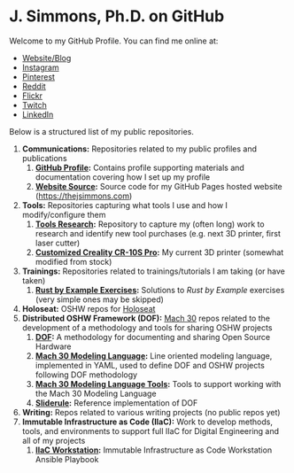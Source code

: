 # J. Simmons, Ph.D. on GitHub

Welcome to my GitHub Profile.  You can find me online at:

* [Website/Blog](https://thejsimmons.com)
* [Instagram](https://www.instagram.com/jedibfa/)
* [Pinterest](https://www.pinterest.com/jedibfa)
* [Reddit](https://www.reddit.com/user/jedibfa/)
* [Flickr](https://www.flickr.com/photos/jedibfa/)
* [Twitch](https://twitch.tv/jedibfa)
* [LinkedIn](https://www.linkedin.com/in/the-j-simmons/)

Below is a structured list of my public repositories.

1. **Communications:** Repositories related to my public profiles and publications
	1. **[GitHub Profile](https://github.com/j-simmons-phd/j-simmons-phd):** Contains profile supporting materials and documentation covering how I set up my profile
	1. **[Website Source](https://github.com/j-simmons-phd/j-simmons-phd.github.io):** Source code for my GitHub Pages hosted website (https://thejsimmons.com)
1. **Tools:** Repositories capturing what tools I use and how I modify/configure them
	1. **[Tools Research](https://github.com/j-simmons-phd/tools-research):** Repository to capture my (often long) work to research and identify new tool purchases (e.g. next 3D printer, first laser cutter)
	1. **[Customized Creality CR-10S Pro](https://github.com/j-simmons-phd/custom-cr-10s-pro):** My current 3D printer (somewhat modified from stock)
1. **Trainings:** Repositories related to trainings/tutorials I am taking (or have taken)
	1. **[Rust by Example Exercises](https://github.com/j-simmons-phd/rust-by-example-exercises):** Solutions to *Rust by Example* exercises (very simple ones may be skipped)
1. **Holoseat:** OSHW repos for [Holoseat](https://github.com/modelb-llc)
1. **Distributed OSHW Framework (DOF):** [Mach 30](https://github.com/Mach30) repos related to the development of a methodology and tools for sharing OSHW projects
	1. **[DOF](https://github.com/Mach30/dof):** A methodology for documenting and sharing Open Source Hardware
	1. **[Mach 30 Modeling Language](https://github.com/Mach30/m30ml):** Line oriented modeling language, implemented in YAML, used to define DOF and OSHW projects following DOF methodology
	1. **[Mach 30 Modeling Language Tools](https://github.com/Mach30/m30mlTools):** Tools to support working with the Mach 30 Modeling Language
	1. **[Sliderule](http://sliderule.io/):** Reference implementation of DOF
1. **Writing:** Repos related to various writing projects (no public repos yet)
1. **Immutable Infrastructure as Code (IIaC):** Work to develop methods, tools, and environments to support full IIaC for Digital Engineering and all of my projects
	1. **[IIaC Workstation](https://github.com/j-simmons-phd/iiac-workstation):** Immutable Infrastructure as Code Workstation Ansible Playbook

